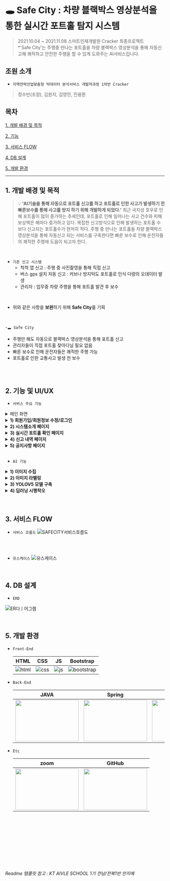 <br>

# 🕳️ Safe City : 차량 블랙박스 영상분석을 통한 실시간 포트홀 탐지 시스템
> 2021.10.04 ~ 2021.11.08  스마트인재개발원 Cracker 최종프로젝트<br>
>  *'Safe City'는 주행중 만나는 포트홀을 차량 블랙박스 영상분석을 통해 자동신고해 쾌적하고 안전한 주행을 할 수 있게 도와주는 AI서비스입니다.


## 조원 소개
- `지역전략산업맞춤형 빅데이터 분석서비스 개발자과정 1차반 Cracker`
> 정수빈(조장), 김원지, 김영민, 진용환


## 목차
[1. 개발 배경 및 목적](#1-개발-배경-및-목적)

[2. 기능](#-2-기능-및-UI/UX)

[3. 서비스 FLOW](#3-서비스-FLOW)

[4. DB 설계](#4-DB-설계)

[5. 개발 환경](#5-개발-환경)


***

## 1. 개발 배경 및 목적
> 💡 **'AI기술을 통해 자동으로 포트홀 신고를 하고 포트홀로 인한 사고가 발생하기 전 빠른보수를 통해 사고를 방지 하기 위해 개발하게 되었다.'** 최근 국지성 호우로 인해 포트홀이 많이 증가하는 추세인데, 포트홀로 인해 일어나는 사고 건수와 피해보상액은 해마다 증가하고 있다. 복잡한 신고방식으로 인해 발생하는 포트홀 수보다 신고되는 포트홀수가 현저히 적다. 주행 중 만나는 포트홀을 차량 블랙박스 영상분석을 통해 자동신고 되는 서비스를 구축한다면 빠른 보수로 인해 운전자들의 쾌적한 주행에 도움이 되고자 한다.


<br>

- `기존 신고 시스템`
    - 척척 앱 신고 : 주행 중 사진촬영을 통해 직접 신고
    - 버스 gps 설치 자동 신고 : 커브나 방지턱도 포트홀로 인식 다량의 오데이터 발생
    - 관리자 : 업무중 차량 주행을 통해 포트홀 발견 후 보수
 
<br>

- 위와 같은 사항을 **보완**하기 위해 **Safe City**를 기획

<br>

-`🕳️ Safe City`
  - 주행만 해도 자동으로 블랙박스 영상분석을 통해 포트홀 신고
  - 관리자들이 직접 포트홀 찾아다닐 필요 없음
  - 빠른 보수로 인해 운전자들은 쾌적한 주행 가능
  - 포트홀로 인한 교통사고 발생 전 보수

<br>


<br>

## 2. 기능 및 UI/UX
- `서비스 주요 기능`

<details>
  <summary>메인 화면</summary>
   <div markdown="1">       
     <br>
     <img src="https://user-images.githubusercontent.com/43737828/176206016-5b189a74-254b-48c3-a052-3ab015767cb6.PNG" width="740" height="412">
     <br>
   </div>
 </details>

 <details>
    <summary><strong>1) 회원가입/회원정보 수정/로그인</strong></summary>
        <div markdown="1">  
            <h3>📝 회원가입</h3>
            <img src="https://user-images.githubusercontent.com/43737828/176204987-b576f6c7-5201-44ad-b070-bdfe686b865d.PNG" width="740" height="412">
            <h3>📝 회원정보 수정</h3>
            <img src="https://user-images.githubusercontent.com/43737828/176205512-34d05ef1-860d-4a12-b5f9-c35c476469cf.PNG" width="740" height="412">
            <h3>🔒 로그인</h3>
            <img src="https://user-images.githubusercontent.com/43737828/176205029-d7c9436e-4ca9-457f-831a-9f2452cc1510.PNG" width="740" height="412">
        </div>
</details>

 <details>
  <summary><strong>2) 시스템소개 페이지 </strong></summary>
   <div markdown="1">  
   <br>     
     <img src="https://user-images.githubusercontent.com/43737828/176227092-ac74df96-a637-4efc-abf6-1eaa1a81af34.PNG" width="740" height="412">
     <br>
     <text>⇒ safe city의 시스템 소개를 확인할 수 있다.</text>
   </div>
 </details>
 

 
<details>
  <summary><strong>3) 실시간 포트홀 확인 페이지</strong></summary>
   <div markdown="1">       
     <br>
     <img src="https://user-images.githubusercontent.com/43737828/176234729-17cbef0f-41ff-4592-91d4-68e06f4accd7.gif" width="740" height="412">
     <br>
     <text>⇒ 해당 포트홀에 마우스 올리면 포트홀 사진 보여짐</text>
       <br>
     <text>⇒ 위도, 경도 입력시 해당 위치로 이동 가능</text>
   </div>
 </details>
 
 <details>
  <summary><strong>4) 신고 내역 페이지 </strong></summary>
   <div markdown="1">  
   <br>      
     <img src="https://user-images.githubusercontent.com/43737828/176235084-eac4f30d-2762-4b2d-8c80-ced1a58a6de0.jpg" width="740" height="412">  
     <br>
     <text>⇒ 신고한 포트홀의 위치와 보수여부를 확인할 수 있다</text>
     <br>
     <img src="https://user-images.githubusercontent.com/43737828/176236306-b2949d06-a65e-4c59-b36f-3435dc3c7d08.gif" width="740" height="412">  
     <br>
     <text>⇒ 보러가기 클릭 시 신고된 포트홀로 이동</text>
   </div>
 </details>
 



<details>
  <summary><strong>5) 공지사항 페이지</strong></summary>
   <div markdown="1">       
     <br>
     <h3>📝 공지사항</h3>
     <img src="https://user-images.githubusercontent.com/43737828/176235763-6df013c2-1397-4972-bfb7-316f9f118881.PNG" width="740" height="412">
      <h3>📝 공지사항 글쓰기</h3>
     <img src="https://user-images.githubusercontent.com/43737828/176225962-438f109b-5824-4a3a-b5c9-9625052ddd3c.gif" width="740" height="412">
       <br>
     <text>⇒ 관리자로 로그인 시 공지사항 글쓰기 가능</text>
      <h3>📝 공지사항 수정</h3>
     <img src="https://user-images.githubusercontent.com/43737828/176225974-b5be1157-b473-4ddc-bf62-5bf4909c9003.gif" width="740" height="412">
     <br>
     <text>⇒ 관리자로 로그인 시 공지사항 수정 가능</text>
       
   </div>
 </details>
 
 
 <br>


 - `AI 기능`
<details>
  <summary><strong> 1) 이미지 수집</strong></summary>
  => crawling을 통해 포트홀 이미지 1000장 수집
    <br>
  => roboflow 오픈 데이터 665장 수집
    <br>
  => kaggle 오픈 데이터 643장 수집
</details>

<details>
  <summary><strong> 2) 이미지 라벨링</strong></summary>
  => roboflow를 통해 이미지 라벨링
</details>

<details>
  <summary><strong> 3) YOLOV5 모델 구축</strong></summary>
  => crawling과 roboflow 오픈데이터로 학습 -> 정확도 68%
    <br>
  => 데이터 전처리 후 학습 -> 정확도 75%
    <br>
  => 이미지 증식 -> 정확도 86%
</details>

<details>
  <summary><strong> 4) 딥러닝 시행착오</strong></summary>
    <h3>문제점</h3>
    <img src="https://user-images.githubusercontent.com/43737828/176242811-f70902fa-dcc6-4538-81ad-d6cb69b854c8.png" width="370" height="206">
    <img src="https://user-images.githubusercontent.com/43737828/176242821-d7635e24-e4c9-4c1e-a944-76f0d93b007c.png" width="370" height="206">
    <br>
    => 포트홀 인식률 저조 및 도로가 아닌 곳에서 오인식
    <br><br>
    <h3>원인</h3>
    <img src="https://user-images.githubusercontent.com/43737828/176244020-9ffce92d-0e13-4980-93bb-dfd0de1257d3.png" width="370" height="206">
    <img src="https://user-images.githubusercontent.com/43737828/176244036-71665082-38b1-4346-96bf-256ee37c022b.png" width="370" height="206">
    <br>
    => 학습 이미지와 블랙박스 구도가 다름
    <br><br>
    <h3>개선</h3>
    <img src="https://user-images.githubusercontent.com/43737828/176244197-0a872047-6c02-454c-95f8-5355db973df2.png" width="370" height="206">
    <img src="https://user-images.githubusercontent.com/43737828/176244222-e85d5a1f-55b5-4c23-9a70-76d27d367812.png" width="370" height="206">
    <br>
    => kaggle에서 블랙박스 구도 이미지 다시 수집
</details>


<br>

<br>

## 3. 서비스 FLOW
  - `서비스 흐름도`
 ![SAFECITY서비스흐름도](https://user-images.githubusercontent.com/43737828/176195186-b7861433-3c54-422e-99d1-8a49d20564f4.PNG)

<br>
<br>

  - `유스케이스`
![유스케이스](https://user-images.githubusercontent.com/43737828/176195226-4ed17a51-e19f-4442-a88f-9d9dfc13cc6c.PNG)

<br>

## 4. DB 설계
  - `ERD`
  
![ER다ㅣ어그램](https://user-images.githubusercontent.com/43737828/176195140-620e0c7e-0c99-493e-9f6f-0d3689ed1cad.jpg)

<br>

## 5. 개발 환경

- `Front-End`

  |HTML|CSS|JS|Bootstrap|
  |:---:|:---:|:---:|:---:|
  |![html](https://user-images.githubusercontent.com/68097036/151471705-99458ff8-186c-435b-ac5c-f348fd836e40.png)|![css](https://user-images.githubusercontent.com/68097036/151471805-14e89a94-59e8-468f-8192-c10746b93896.png)|![js](https://user-images.githubusercontent.com/68097036/151471854-e0134a79-b7ef-4a0f-99fd-53e8ee5baf50.png)|![bootstrap](https://user-images.githubusercontent.com/68097036/151480381-2b23a8af-c6b4-43a6-96a6-ea69e0b953e0.png)|



- `Back-End`

  |JAVA|Spring|MySQL|
  |:---:|:---:|:---:|
  |<img src="https://user-images.githubusercontent.com/43737828/176196626-e47ddb01-aa86-451b-8491-2a54d7172102.png" width="200" height="130">|<img src="https://user-images.githubusercontent.com/43737828/176196688-5bc53f22-6fbe-4cf4-968a-f2b7166f6a1d.png" width="200" height="130">|<img src="https://user-images.githubusercontent.com/68097036/151466853-2b56fd0f-3aa9-424e-b17b-1c7cd991ffbf.png" width="200" height="130">|


- `Etc`

  |zoom|GitHub|
  |:---:|:---:|
  |<img src="https://user-images.githubusercontent.com/43737828/176196699-d0d30c28-5ce3-4bd1-8632-7d9be4c2a6d4.png" width="200" height="130">|<img src="https://user-images.githubusercontent.com/68097036/151467910-0fda00cd-c08b-4869-a21e-a66d1d133ff5.png" width="200" height="130">|

<br>

<br>


<br><br><br>
<br><br><br>
###### Readme 템플릿 참고 : KT AIVLE SCHOOL 1기 전남/전북1반 안지예
